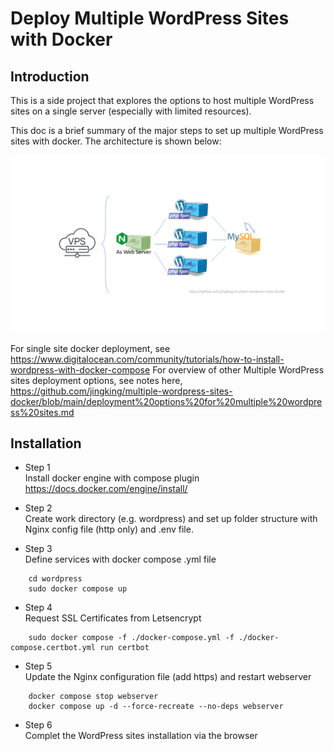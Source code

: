 # Deploy Multiple WordPress Sites with Docker
## Introduction
This is a side project that explores the options to host multiple WordPress sites on a single server (especially with limited resources). 

This doc is a brief summary of the major steps to set up multiple WordPress sites with docker. The architecture is shown below:

<img src="illustrations/multiple-wordpress-sites-3.2.PNG" width="800" />

For single site docker deployment, see
https://www.digitalocean.com/community/tutorials/how-to-install-wordpress-with-docker-compose
For overview of other Multiple WordPress sites deployment options, see notes here,  
https://github.com/jingking/multiple-wordpress-sites-docker/blob/main/deployment%20options%20for%20multiple%20wordpress%20sites.md

## Installation
- Step 1<br>
Install docker engine with compose plugin<br>
https://docs.docker.com/engine/install/

- Step 2<br>
Create work directory (e.g. wordpress) and set up folder structure with Nginx config file (http only) and .env file.<br>

- Step 3<br>
Define services with docker compose .yml file<br>
````
    cd wordpress
    sudo docker compose up
````
- Step 4<br> 
Request SSL Certificates from Letsencrypt<br>
````
    sudo docker compose -f ./docker-compose.yml -f ./docker-compose.certbot.yml run certbot
````
- Step 5<br> 
Update the Nginx configuration file (add https) and restart webserver<br>
````
    docker compose stop webserver
    docker compose up -d --force-recreate --no-deps webserver
````
- Step 6<br> 
Complet the WordPress sites installation via the browser<br>
